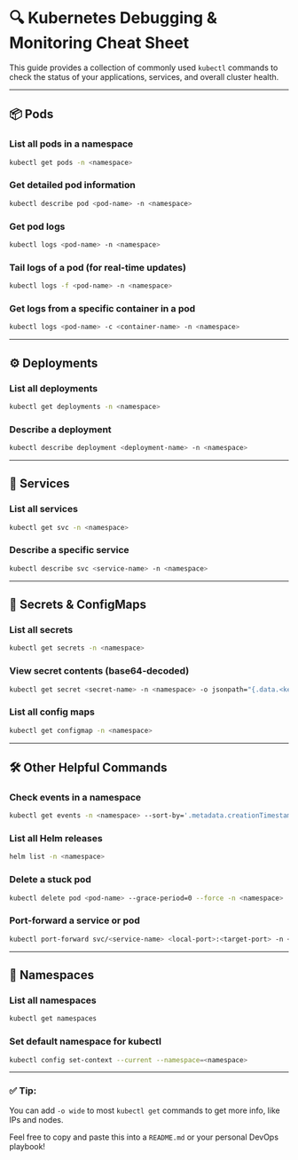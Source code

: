 # 🔍 Kubernetes Debugging & Monitoring Cheat Sheet

This guide provides a collection of commonly used `kubectl` commands to check the status of your applications, services, and overall cluster health.

---

## 📦 Pods

### List all pods in a namespace
```bash
kubectl get pods -n <namespace>
```

### Get detailed pod information
```bash
kubectl describe pod <pod-name> -n <namespace>
```

### Get pod logs
```bash
kubectl logs <pod-name> -n <namespace>
```

### Tail logs of a pod (for real-time updates)
```bash
kubectl logs -f <pod-name> -n <namespace>
```

### Get logs from a specific container in a pod
```bash
kubectl logs <pod-name> -c <container-name> -n <namespace>
```

---

## ⚙️ Deployments

### List all deployments
```bash
kubectl get deployments -n <namespace>
```

### Describe a deployment
```bash
kubectl describe deployment <deployment-name> -n <namespace>
```

---

## 🚢 Services

### List all services
```bash
kubectl get svc -n <namespace>
```

### Describe a specific service
```bash
kubectl describe svc <service-name> -n <namespace>
```

---

## 🔐 Secrets & ConfigMaps

### List all secrets
```bash
kubectl get secrets -n <namespace>
```

### View secret contents (base64-decoded)
```bash
kubectl get secret <secret-name> -n <namespace> -o jsonpath="{.data.<key>}" | base64 -d
```

### List all config maps
```bash
kubectl get configmap -n <namespace>
```

---

## 🛠️ Other Helpful Commands

### Check events in a namespace
```bash
kubectl get events -n <namespace> --sort-by='.metadata.creationTimestamp'
```

### List all Helm releases
```bash
helm list -n <namespace>
```

### Delete a stuck pod
```bash
kubectl delete pod <pod-name> --grace-period=0 --force -n <namespace>
```

### Port-forward a service or pod
```bash
kubectl port-forward svc/<service-name> <local-port>:<target-port> -n <namespace>
```

---

## 📁 Namespaces

### List all namespaces
```bash
kubectl get namespaces
```

### Set default namespace for kubectl
```bash
kubectl config set-context --current --namespace=<namespace>
```

---

### ✅ Tip:
You can add `-o wide` to most `kubectl get` commands to get more info, like IPs and nodes.

Feel free to copy and paste this into a `README.md` or your personal DevOps playbook!
